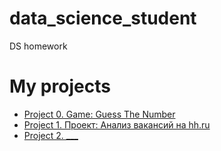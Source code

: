 # data_science_student
DS homework

# My projects

* [Project 0. Game: Guess The Number](https://github.com/sergstar/data_science_student/tree/main/project_0)
* [Project 1. Проект: Анализ вакансий на hh.ru](https://github.com/sergstar/data_science_student/tree/main/project_1)
* [Project 2. ___](___)